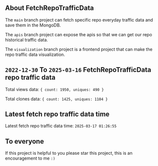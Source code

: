 ## About FetchRepoTrafficData

The `main` branch project can fetch specific repo everyday traffic data and save them in the MongoDB.

The `apis` branch project can expose the apis so that we can get our repo historical traffic data.

The `visualization` branch project is a frontend project that can make the repo traffic data visualization.

## `2022-12-30` To `2025-03-16` FetchRepoTrafficData repo traffic data

Total views data: `{ count: 1950, uniques: 490 }`

Total clones data: `{ count: 1425, uniques: 1104 }`

## Latest fetch repo traffic data time

Latest fetch repo traffic data time: `2025-03-17 01:26:55`

## To everyone

If this project is helpful to you please star this project, this is an encouragement to me `:)`



